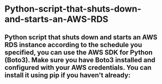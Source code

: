 # Python-script-that-shuts-down-and-starts-an-AWS-RDS

## Python script that shuts down and starts an AWS RDS instance according to the schedule you specified, you can use the AWS SDK for Python (Boto3). Make sure you have Boto3 installed and configured with your AWS credentials. You can install it using pip if you haven't already:
